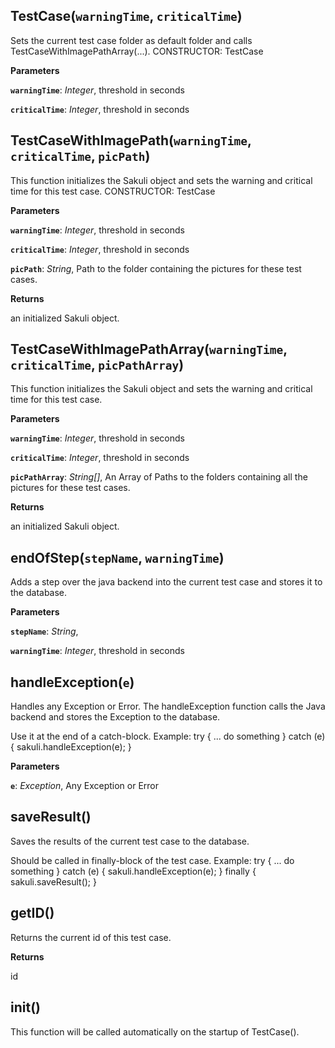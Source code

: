 TestCase(`warningTime`, `criticalTime`)
---------------------------------------
Sets the current test case folder as default folder and calls TestCaseWithImagePathArray(...).
CONSTRUCTOR: TestCase


**Parameters**

**`warningTime`**:  *Integer*,  threshold in seconds

**`criticalTime`**:  *Integer*,  threshold in seconds

TestCaseWithImagePath(`warningTime`, `criticalTime`, `picPath`)
---------------------------------------------------------------
This function initializes the Sakuli object and sets the warning and critical time for this test case.
CONSTRUCTOR: TestCase



**Parameters**

**`warningTime`**:  *Integer*,  threshold in seconds

**`criticalTime`**:  *Integer*,  threshold in seconds

**`picPath`**:  *String*,  Path to the folder containing the pictures for these test cases.

**Returns**

an initialized Sakuli object.

TestCaseWithImagePathArray(`warningTime`, `criticalTime`, `picPathArray`)
-------------------------------------------------------------------------
This function initializes the Sakuli object and sets the warning and critical time for this test case.



**Parameters**

**`warningTime`**:  *Integer*,  threshold in seconds

**`criticalTime`**:  *Integer*,  threshold in seconds

**`picPathArray`**:  *String[]*,  An Array of Paths to the folders containing all the pictures for these test cases.

**Returns**

an initialized Sakuli object.

endOfStep(`stepName`, `warningTime`)
------------------------------------
Adds a step over the java backend into the current test case and stores it to the database.


**Parameters**

**`stepName`**:  *String*,  


**`warningTime`**:  *Integer*,  threshold in seconds

handleException(`e`)
--------------------
Handles any Exception or Error. The handleException function calls the Java backend and stores the Exception to the database.

Use it at the end of a catch-block. Example:
try {
... do something
} catch (e) {
sakuli.handleException(e);
}



**Parameters**

**`e`**:  *Exception*,  Any Exception or Error

saveResult()
------------
Saves the results of the current test case to the database.

Should be called in finally-block of the test case. Example:
try {
... do something
} catch (e) {
sakuli.handleException(e);
} finally {
sakuli.saveResult();
}


getID()
-------
Returns the current id of this test case.


**Returns**

id

init()
------
This function will be called automatically on the startup of TestCase().


